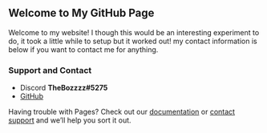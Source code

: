 ## Welcome to My GitHub Page

Welcome to my website! I though this would be an interesting experiment to do, it took a little while to setup but it worked out! my contact information is below if you want to contact me for anything.

### Support and Contact

- Discord **TheBozzzz#5275**
- [GitHub](https://github.com/TheBozzz34)


Having trouble with Pages? Check out our [documentation](https://docs.github.com/categories/github-pages-basics/) or [contact support](https://github.com/contact) and we’ll help you sort it out.
